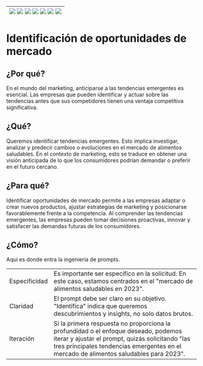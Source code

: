 <div align=right>

|[![](https://img.shields.io/badge/-Inicio-FFF?style=flat&logo=Emlakjet&logoColor=black)](/README.md) [![](https://img.shields.io/badge/-Introducción-FFF?style=flat)](/documentos/intro.md) [![](https://img.shields.io/badge/-Panorámica-FFF?style=flat)](/documentos/panorámica.md) [![](https://img.shields.io/badge/-Prompts-FFF?style=flat)](/documentos/prompts/README.md) [![](https://img.shields.io/badge/-Ingeniería_de_prompts-FFF?style=flat)](/documentos/ingenieriaDePrompts/README.md) [![](https://img.shields.io/badge/-Patrones-FFF?style=flat)](/documentos/ingenieriaDePrompts/patrones/README.md) [![](https://img.shields.io/badge/-casos_de_uso-FFF?style=flat)](/documentos/casosDeUso/README.md)|
|-|

</div>

# Identificación de oportunidades de mercado

## ¿Por qué?

En el mundo del marketing, anticiparse a las tendencias emergentes es esencial. Las empresas que pueden identificar y actuar sobre las tendencias antes que sus competidores tienen una ventaja competitiva significativa.

## ¿Qué?

Queremos identificar tendencias emergentes. Esto implica investigar, analizar y predecir cambios o evoluciones en el mercado de alimentos saludables.
En el contexto de marketing, esto se traduce en obtener una visión anticipada de lo que los consumidores podrían demandar o preferir en el futuro cercano.

## ¿Para qué?

Identificar oportunidades de mercado permite a las empresas adaptar o crear nuevos productos, ajustar estrategias de marketing y posicionarse favorablemente frente a la competencia.
Al comprender las tendencias emergentes, las empresas pueden tomar decisiones proactivas, innovar y satisfacer las demandas futuras de los consumidores.

## ¿Cómo?

Aquí es donde entra la ingeniería de prompts.

|||
|-|-|
Especificidad|Es importante ser específico en la solicitud. En este caso, estamos centrados en el "mercado de alimentos saludables en 2023".
Claridad|El prompt debe ser claro en su objetivo. "Identifica" indica que queremos descubrimientos y insights, no solo datos brutos.
Iteración|Si la primera respuesta no proporciona la profundidad o el enfoque deseado, podemos iterar y ajustar el prompt, quizás solicitando "las tres principales tendencias emergentes en el mercado de alimentos saludables para 2023".
